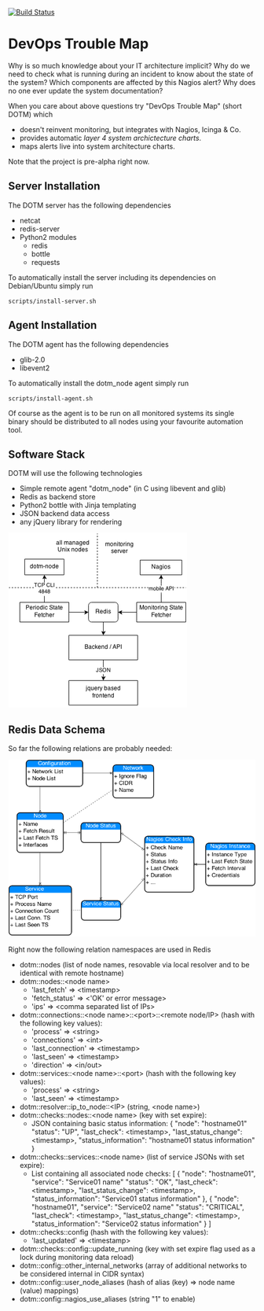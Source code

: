 [![Build Status](https://travis-ci.org/lwindolf/DevOps-Trouble-Map.svg?branch=master)](https://travis-ci.org/lwindolf/DevOps-Trouble-Map)


DevOps Trouble Map
==================

Why is so much knowledge about your IT architecture implicit? Why do we need to check what is running during an incident to know about the state of the system? Which components are affected by this Nagios alert? Why does no one ever update the system documentation?

When you care about above questions try "DevOps Trouble Map" (short DOTM) which

- doesn't reinvent monitoring, but integrates with Nagios, Icinga & Co.
- provides automatic *layer 4 system archictecture charts*.
- maps alerts live into system architecture charts.

Note that the project is pre-alpha right now.


Server Installation
--------------------

The DOTM server has the following dependencies

- netcat
- redis-server
- Python2 modules
  - redis
  - bottle
  - requests

To automatically install the server including its dependencies on Debian/Ubuntu 
simply run

    scripts/install-server.sh

   
Agent Installation
------------------

The DOTM agent has the following dependencies

- glib-2.0
- libevent2

To automatically install the dotm_node agent simply run

    scripts/install-agent.sh

Of course as the agent is to be run on all monitored systems its single binary
should be distributed to all nodes using your favourite automation tool.


Software Stack
--------------

DOTM will use the following technologies

- Simple remote agent "dotm_node" (in C using libevent and glib)
- Redis as backend store
- Python2 bottle with Jinja templating
- JSON backend data access
- any jQuery library for rendering



![architecture overview](doc/dotm-architecture.png?raw=true)

Redis Data Schema
-----------------

So far the following relations are probably needed:

![entity overview](doc/dotm-er.png?raw=true)

Right now the following relation namespaces are used in Redis

- dotm::nodes (list of node names, resovable via local resolver and to be identical with remote hostname)
- dotm::nodes::&lt;node name>
  * 'last_fetch' => &lt;timestamp>
  * 'fetch_status' => &lt;'OK' or error message>
  * 'ips' => &lt;comma separated list of IPs>
- dotm::connections::&lt;node name>::&lt;port>::&lt;remote node/IP> (hash with the following key values):
  * 'process' => &lt;string>
  * 'connections' => &lt;int>
  * 'last_connection' => &lt;timestamp>
  * 'last_seen' => &lt;timestamp>
  * 'direction' => &lt;in/out>
- dotm::services::&lt;node name>::&lt;port> (hash with the following key values):
  * 'process' => &lt;string>
  * 'last_seen' => &lt;timestamp>
- dotm::resolver::ip_to_node::&lt;IP> (string, &lt;node name>)
- dotm::checks::nodes::&lt;node name> (key with set expire):
  * JSON containing basic status information:
    {
        "node": "hostname01"
        "status": "UP",
        "last_check": &lt;timestamp>,
        "last_status_change": &lt;timestamp>,
        "status_information": "hostname01 status information"
    }
- dotm::checks::services::&lt;node name> (list of service JSONs with set expire):
  * List containing all associated node checks:
    [
        {
            "node": "hostname01",
            "service": "Service01 name"
            "status": "OK",
            "last_check": &lt;timestamp>,
            "last_status_change": &lt;timestamp>,
            "status_information": "Service01 status information"
        },
        {
            "node": "hostname01",
            "service": "Service02 name"
            "status": "CRITICAL",
            "last_check": &lt;timestamp>,
            "last_status_change": &lt;timestamp>,
            "status_information": "Service02 status information"
        }
    ]
- dotm::checks::config (hash with the following key values):
  * 'last_updated' => &lt;timestamp>
- dotm::checks::config::update_running (key with set expire flag used as a lock during monitoring data reload)
- dotm::config::other_internal_networks (array of additional networks to be considered internal in CIDR syntax)
- dotm::config::user_node_aliases (hash of alias (key) => node name (value) mappings)
- dotm::config::nagios_use_aliases (string "1" to enable)
